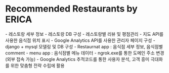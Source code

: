 # Recommended Restaurants by ERICA


<FrontEnd>
- 레스토랑 세부 정보
- 레스토랑 DB 구성
- 레스토랑별 리뷰 및 평점관리
- 지도 API를 사용한 음식점 위치 표시
- Google Analytics API를 사용한 관리자 페이지 구성 

<BackEnd>
- django + mysql 모델링 및 DB 구성
  - Restaurnat app : 음식점 세부 정보, 음식점별 comment
  - menu app : 음식점별 메뉴 데이터
- ngrok.exe를 통한 도메인 주소 변경 (외부 접속 가능)
- Google Analytics 추적코드를 통한 사용자 분석, 고객 흥미 극대화를 위한 맞춤형 전략 수립에 활용
